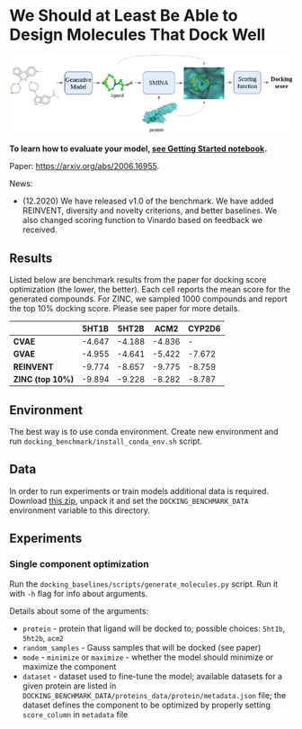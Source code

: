 # We Should at Least Be Able to Design Molecules That Dock Well

![Docking Benchmark Flow](images/docking_benchmark_flow.png?raw=true)

**To learn how to evaluate your model, [see Getting Started notebook](notebooks/getting-started.ipynb).**

Paper: https://arxiv.org/abs/2006.16955.

News: 
  * (12.2020) We have released v1.0 of the benchmark. We have added REINVENT, diversity and novelty criterions, and better baselines. We also changed scoring function to Vinardo based on feedback we received.

## Results

Listed below are benchmark results from the paper for docking score optimization (the lower, the better). Each cell reports the mean score for the generated compounds. For ZINC, we sampled 1000 compounds and report the top 10% docking score. Please see paper for more details.

|               | 5HT1B             | 5HT2B            | ACM2             | CYP2D6           |
|---------------|-------------------|------------------|------------------|------------------|
| **CVAE**      | -4.647 | -4.188  |  -4.836  | -  |
| **GVAE**      | -4.955   | -4.641  | -5.422  | -7.672  |
| **REINVENT**  | -9.774  | -8.657  | -9.775   | -8.759 |
| **ZINC (top 10%)** | -9.894   | -9.228 | -8.282 | -8.787 |

## Environment

The best way is to use conda environment.
Create new environment and run `docking_benchmark/install_conda_env.sh` script.

## Data

In order to run experiments or train models additional data is required.
Download [this zip](https://drive.google.com/open?id=1HJNgHBWE2eZc2gsHQhqay-V17GaviIxQ), unpack it and set the `DOCKING_BENCHMARK_DATA` environment variable to this directory.

## Experiments

### Single component optimization

Run the `docking_baselines/scripts/generate_molecules.py` script. Run it with `-h` flag for info about arguments.

Details about some of the arguments:
* `protein` - protein that ligand will be docked to; possible choices: `5ht1b`, `5ht2b`, `acm2`
* `random_samples` - Gauss samples that will be docked (see paper)
* `mode` - `minimize` or `maximize` - whether the model should minimize or maximize the component
* `dataset` - dataset used to fine-tune the model;
available datasets for a given protein are listed in `DOCKING_BENCHMARK_DATA/proteins_data/protein/metadata.json` file;
the dataset defines the component to be optimized by properly setting `score_column` in `metadata` file
